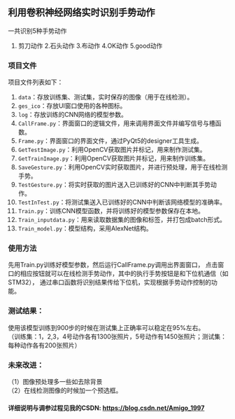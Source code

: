 ## 利用卷积神经网络实时识别手势动作

一共识别5种手势动作
1. 剪刀动作  2.石头动作 3.布动作  4.OK动作  5.good动作

### 项目文件

项目文件列表如下：

1. `data`：存放训练集、测试集，实时保存的图像（用于在线检测）。
2. `ges_ico`：存放UI窗口使用的各种图标。
3. `log`：存放训练的CNN网络的模型参数。
4. `CallFrame.py`：界面窗口的逻辑文件，用来调用界面文件并编写信号与槽函数。
5. `Frame.py`：界面窗口的界面文件，通过PyQt5的designer工具生成。
6. `GetTestImage.py`：利用OpenCV获取图片并标记，用来制作测试集。
7. `GetTrainImage.py`：利用OpenCV获取图片并标记，用来制作训练集。
8. `SaveGesture.py`：利用OpenCV实时获取图片，并进行预处理，用于在线检测手势。
9. `TestGesture.py`：将实时获取的图片送入已训练好的CNN中判断其手势动作。
10. `TestInTest.py`：将测试集送入已训练好的CNN中判断该网络模型的准确率。
11. `Train.py`：训练CNN模型函数，并将训练好的模型参数保存在本地。
12. `Train_inputdata.py`：用来读取数据集的图像和标签，并打包成batch形式。
13. `Train_model.py`：模型结构，采用AlexNet结构。

### 使用方法

先用Train.py训练好模型参数，然后运行CallFrame.py调用出界面窗口，
点击窗口的相应按钮就可以在线检测手势动作，其中的执行手势按钮是和下位机通信（如STM32），
通过串口函数将识别结果传给下位机，实现根据手势动作控制的功能。

### 测试结果：
使用该模型训练到900步的时候在测试集上正确率可以稳定在95%左右。  
（训练集：1，2,3，4号动作各有1300张照片，5号动作有1450张照片；测试集：每种动作各有200张照片）


### 未来改进：
（1）图像预处理多一些如去除背景  
（2）在线检测图像的时候加一个预选框。

#### 详细说明与调参过程见我的CSDN: https://blog.csdn.net/Amigo_1997




